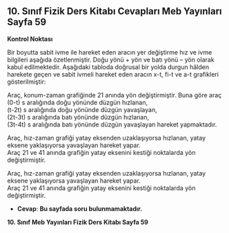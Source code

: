 ## 10. Sınıf Fizik Ders Kitabı Cevapları Meb Yayınları Sayfa 59

**Kontrol Noktası**

Bir boyutta sabit ivme ile hareket eden aracın yer değiştirme hız ve ivme bilgileri aşağıda özetlenmiştir. Doğu yönü + yön ve batı yönü – yön olarak kabul edilmektedir. Aşağıdaki tabloda doğrusal bir yolda durgun hâlden harekete geçen ve sabit ivmeli hareket eden aracın x-t, fi-t ve a-t grafikleri gösterilmiştir:

Araç, konum-zaman grafiğinde 21 anında yön değiştirmiştir. Buna göre araç  
 (0-t) s aralığında doğu yönünde düzgün hızlanan,  
 (t-2t) s aralığında doğu yönünde düzgün yavaşlayan,  
 (2t-3t) s aralığında batı yönünde düzgün hızlanan,  
 (3t-4t) s aralığında batı yönünde düzgün yavaşlayan hareket yapmaktadır.

Araç, hız-zaman grafiği yatay eksenden uzaklaşıyorsa hızlanan, yatay eksene yaklaşıyorsa yavaşlayan hareket yapar.  
 Araç 21 ve 41 anında grafiğin yatay eksenini kestiği noktalarda yön değiştirmiştir.

Araç, hız-zaman grafiği yatay eksenden uzaklaşıyorsa hızlanan, yatay eksene yaklaşıyorsa yavaşlayan hareket yapar.  
 Araç 21 ve 41 anında grafiğin yatay eksenini kestiği noktalarda yön değiştirmiştir.

* **Cevap**: **Bu sayfada soru bulunmamaktadır.**

**10. Sınıf Meb Yayınları Fizik Ders Kitabı Sayfa 59**